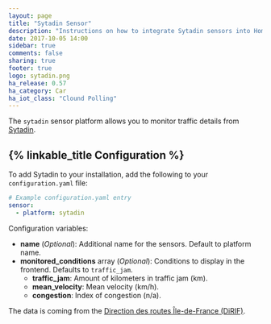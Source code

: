 ```yaml
---
layout: page
title: "Sytadin Sensor"
description: "Instructions on how to integrate Sytadin sensors into Home Assistant."
date: 2017-10-05 14:00
sidebar: true
comments: false
sharing: true
footer: true
logo: sytadin.png
ha_release: 0.57
ha_category: Car
ha_iot_class: "Clound Polling"
---
```


The `sytadin` sensor platform allows you to monitor traffic details from [Sytadin](http://www.sytadin.fr).

## {% linkable_title Configuration %}

To add Sytadin to your installation, add the following to your `configuration.yaml` file:

```yaml
# Example configuration.yaml entry
sensor:
  - platform: sytadin
```

Configuration variables:

- **name** (*Optional*): Additional name for the sensors. Default to platform name.
- **monitored_conditions** array (*Optional*): Conditions to display in the frontend. Defaults to `traffic_jam`.
  - **traffic_jam**: Amount of kilometers in traffic jam (km).  
  - **mean_velocity**: Mean velocity (km/h).
  - **congestion**: Index of congestion (n/a).

The data is coming from the [Direction des routes Île-de-France (DiRIF)](http://www.sytadin.fr).
